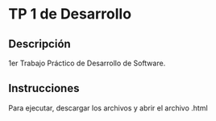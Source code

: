 # TP 1 de Desarrollo

## Descripción
1er Trabajo Práctico de Desarrollo de Software.

## Instrucciones
Para ejecutar, descargar los archivos y abrir el archivo .html
